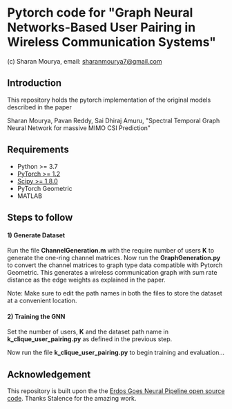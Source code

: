 # Pytorch code for "Graph Neural Networks-Based User Pairing in Wireless Communication Systems"
(c) Sharan Mourya, email: sharanmourya7@gmail.com
## Introduction
This repository holds the pytorch implementation of the original models described in the paper

Sharan Mourya, Pavan Reddy, Sai Dhiraj Amuru, "Spectral Temporal Graph Neural Network for massive MIMO CSI Prediction"

## Requirements
- Python >= 3.7
- [PyTorch >= 1.2](https://pytorch.org/get-started/locally/)
- [Scipy >= 1.8.0](https://scipy.org/install/)
- PyTorch Geometric
- MATLAB


## Steps to follow

#### 1) Generate Dataset

Run the file **ChannelGeneration.m** with the require number of users **K** to generate the one-ring channel matrices. Now run the **GraphGeneration.py** to convert the channel matrices to graph type data compatible with Pytorch Geometric. This generates a wireless communication graph with sum rate distance as the edge weights as explained in the paper. 

Note: Make sure to edit the path names in both the files to store the dataset at a convenient location.

#### 2) Training the GNN
Set the number of users, **K** and the dataset path name in **k_clique_user_pairing.py** as defined in the previous step.

Now run the file **k_clique_user_pairing.py** to begin training and evaluation...

## Acknowledgement
This repository is built upon the the [Erdos Goes Neural Pipeline open source code](https://github.com/Stalence/erdos_neu). Thanks Stalence for the amazing work.
